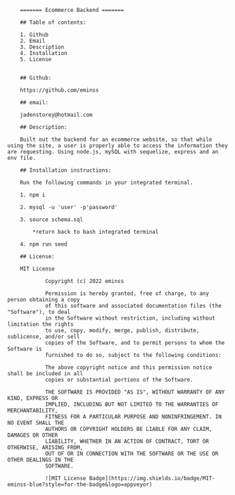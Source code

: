 
        ======= Ecommerce Backend =======

        ## Table of contents:
        
        1. Github
        2. Email
        3. Description
        4. Installation
        5. License
        
        
        ## Github: 
        
        https://github.com/eminss
        
        ## email: 
        
        jadenstorey@hotmail.com
        
        ## Description: 
        
        Built out the backend for an ecommerce website, so that while using the site, a user is properly able to access the information they are requesting. Using node.js, mySQL with sequelize, express and an env file.
        
        ## Installation instructions:
        
        Run the following commands in your integrated terminal.
        
        1. npm i

        2. mysql -u 'user' -p'password'

        3. source schema.sql

            *return back to bash integrated terminal

        4. npm run seed    

        ## License:

        MIT License

                Copyright (c) 2022 eminss
                
                Permission is hereby granted, free of charge, to any person obtaining a copy
                of this software and associated documentation files (the "Software"), to deal
                in the Software without restriction, including without limitation the rights
                to use, copy, modify, merge, publish, distribute, sublicense, and/or sell
                copies of the Software, and to permit persons to whom the Software is
                furnished to do so, subject to the following conditions:
                
                The above copyright notice and this permission notice shall be included in all
                copies or substantial portions of the Software.
                
                THE SOFTWARE IS PROVIDED "AS IS", WITHOUT WARRANTY OF ANY KIND, EXPRESS OR
                IMPLIED, INCLUDING BUT NOT LIMITED TO THE WARRANTIES OF MERCHANTABILITY,
                FITNESS FOR A PARTICULAR PURPOSE AND NONINFRINGEMENT. IN NO EVENT SHALL THE
                AUTHORS OR COPYRIGHT HOLDERS BE LIABLE FOR ANY CLAIM, DAMAGES OR OTHER
                LIABILITY, WHETHER IN AN ACTION OF CONTRACT, TORT OR OTHERWISE, ARISING FROM,
                OUT OF OR IN CONNECTION WITH THE SOFTWARE OR THE USE OR OTHER DEALINGS IN THE
                SOFTWARE.
                
                ![MIT License Badge](https://img.shields.io/badge/MIT-eminss-blue?style=for-the-badge&logo=appveyor)
        